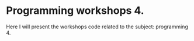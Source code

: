 # Programming workshops 4.
Here I will present the workshops code related to the subject: programming 4.
